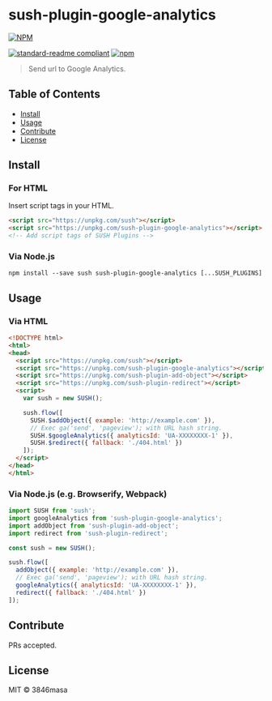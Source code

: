 # sush-plugin-google-analytics

[![NPM](https://nodei.co/npm/sush-plugin-google-analytics.png?compact=true)](https://nodei.co/npm/sush-plugin-google-analytics/)

[![standard-readme compliant](https://img.shields.io/badge/standard--readme-OK-green.svg?style=flat-square)](https://github.com/RichardLitt/standard-readme)
[![npm](https://img.shields.io/npm/v/sush-plugin-google-analytics.svg?style=flat-square)](https://www.npmjs.com/package/sush-plugin-google-analytics)

> Send url to Google Analytics.

## Table of Contents

- [Install](#install)
- [Usage](#usage)
- [Contribute](#contribute)
- [License](#license)

## Install

### For HTML

Insert script tags in your HTML.
```html
<script src="https://unpkg.com/sush"></script>
<script src="https://unpkg.com/sush-plugin-google-analytics"></script>
<!-- Add script tags of SUSH Plugins -->
```

### Via Node.js
```
npm install --save sush sush-plugin-google-analytics [...SUSH_PLUGINS]
```

## Usage

### Via HTML

```html
<!DOCTYPE html>
<html>
<head>
  <script src="https://unpkg.com/sush"></script>
  <script src="https://unpkg.com/sush-plugin-google-analytics"></script>
  <script src="https://unpkg.com/sush-plugin-add-object"></script>
  <script src="https://unpkg.com/sush-plugin-redirect"></script>
  <script>
    var sush = new SUSH();

    sush.flow([
      SUSH.$addObject({ example: 'http://example.com' }),
      // Exec ga('send', 'pageview'); with URL hash string.
      SUSH.$googleAnalytics({ analyticsId: 'UA-XXXXXXXX-1' }),
      SUSH.$redirect({ fallback: './404.html' })
    ]);
  </script>
</head>
</html>
```

### Via Node.js (e.g. Browserify, Webpack)

```js
import SUSH from 'sush';
import googleAnalytics from 'sush-plugin-google-analytics';
import addObject from 'sush-plugin-add-object';
import redirect from 'sush-plugin-redirect';

const sush = new SUSH();

sush.flow([
  addObject({ example: 'http://example.com' }),
  // Exec ga('send', 'pageview'); with URL hash string.
  googleAnalytics({ analyticsId: 'UA-XXXXXXXX-1' }),
  redirect({ fallback: './404.html' })
]);
```

## Contribute

PRs accepted.

## License

MIT © 3846masa
